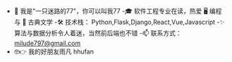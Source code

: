 - 👋 我是"一只迷路的77"，你可以叫我77
-🎓 软件工程专业在读，热爱 🖥️ 编程 与 📜 古典文学
-🛠️ 技术栈： Python,Flask,Django,React,Vue,Javascript
-✨ 算法与数据分析令人着迷，当然前后端也不错
-📫 联系方式：milude797@gmail.com
- 🤓👉 我的好朋友雨凡 hhufan

<!---
milude77/milude77 is a ✨ special ✨ repository because its `README.md` (this file) appears on your GitHub profile.
You can click the Preview link to take a look at your changes.
--->
